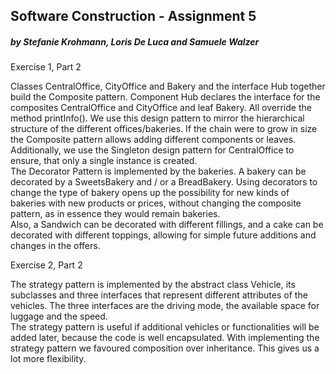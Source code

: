 ## Software Construction - Assignment 5 <br /> 
##### by Stefanie Krohmann, Loris De Luca and Samuele Walzer<br /> 

Exercise 1, Part 2 <br />

Classes CentralOffice, CityOffice and Bakery and the interface Hub together build the Composite pattern. Component Hub declares the interface for the composites CentralOffice and CityOffice and leaf Bakery. All override the method printInfo(). We use this design pattern to mirror the hierarchical structure of the different offices/bakeries. If the chain were to grow in size the Composite pattern allows adding different components or leaves. Additionally, we use the Singleton design pattern for CentralOffice to ensure, that only a single instance is created. <br /> 
The Decorator Pattern is implemented by the bakeries. A bakery can be decorated by a SweetsBakery and / or a BreadBakery. Using decorators to change the type of bakery opens up the possibility for new kinds of bakeries with new products or prices, without changing the composite pattern, as in essence they would remain bakeries. <br />
Also, a Sandwich can be decorated with different fillings, and a cake can be decorated with different toppings, allowing for simple future additions and changes in the offers.

Exercise 2, Part 2 <br /> 

The strategy pattern is implemented by the abstract class Vehicle, its subclasses and three interfaces that represent 
different attributes of the vehicles. The three interfaces are the driving mode, the available space for luggage and the speed. <br /> 
The strategy pattern is useful if additional vehicles or functionalities will be added later, because the code is well 
encapsulated. With implementing the strategy pattern we favoured composition over inheritance. This gives us a lot more flexibility. 